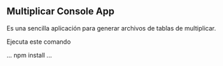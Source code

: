## Multiplicar Console App

Es una sencilla aplicación para generar archivos de tablas de multiplicar.

Ejecuta este comando 

...
npm install
...